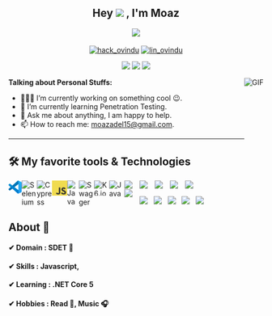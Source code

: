 

<h2 align="center">Hey <img src="https://media.giphy.com/media/hvRJCLFzcasrR4ia7z/giphy.gif" width="25px"> , I'm Moaz</h2>

<!-- Typing SVG by DenverCoder1 - https://github.com/DenverCoder1/readme-typing-svg -->
<p align="center">
<a href="https://github.com/DenverCoder1/readme-typing-svg"><img src="https://readme-typing-svg.herokuapp.com/?lines=Software Development%20Engineer%20in%20Test%20;4%2B%20years%20experience;Always%20learning%20new%20things&font=Fira%20Code&center=true&width=440&height=45&color=f75c7e&vCenter=true&size=22"></a>
</p>

<p align="center">
<a href="https://www.hackerrank.com/moazadel15" target="blank"><img align="center" src="https://cdn.worldvectorlogo.com/logos/hackerrank.svg" alt="hack_ovindu" height="30" width="40" /></a>
<a href="https://www.linkedin.com/in/moaz-moharam/" target="blank"><img align="center" src="https://image.flaticon.com/icons/png/128/174/174857.png" alt="lin_ovindu" height="30" width="40" /></a>  
</p>
</p>


 <p align="center">
<img src="https://img.shields.io/badge/Age-27-blue" />
  <img src="https://img.shields.io/badge/Focus-Software%20Testing-brightgreen" />
  <img src="https://img.shields.io/badge/Lives-%20Egypt-success" />
</p><img align="right" height="150rem" alt="GIF" src="https://media4.giphy.com/media/RbDKaczqWovIugyJmW/200w.webp?cid=ecf05e47yrznhyd4w1cnwbe3hlilpmls3c0mrsymhdzmzp5z&rid=200w.webp" />

**Talking about Personal Stuffs:**

- 👨🏽‍💻  I’m currently working on something cool :wink:.
- 🌱  I’m currently learning Penetration Testing. 
- 💬  Ask me about anything, I am happy to help.
- 📫  How to reach me: moazadel15@gmail.com.

***

## 🛠️ My favorite tools & Technologies
<p> &nbsp;
<img align="left" alt="Visual Studio Code" width="26px" src="https://raw.githubusercontent.com/github/explore/80688e429a7d4ef2fca1e82350fe8e3517d3494d/topics/visual-studio-code/visual-studio-code.png" />
&nbsp;
<img align="left" alt="Selenium" width="30px" src="https://upload.wikimedia.org/wikipedia/commons/d/d5/Selenium_Logo.png" />
&nbsp;
<img align="left" alt="Cypress" width="30px" src="https://encrypted-tbn0.gstatic.com/images?q=tbn:ANd9GcRZ6-sVRAfV0OykU9ufMJDTorjj9NBBLAgSy3bkiBhVeR5IwoZmifWq5T1hJF32AflHgIM&usqp=CAU" />
&nbsp;
<img align="left" alt="JavaScript" width="30px" src="https://raw.githubusercontent.com/github/explore/80688e429a7d4ef2fca1e82350fe8e3517d3494d/topics/javascript/javascript.png" /> 
&nbsp;
<img align="left" alt="Java" width="23px" src="https://seeklogo.com/images/J/java-logo-7F8B35BAB3-seeklogo.com.png" />
&nbsp;
<img align="left" alt="Swagger" width="30px" src="https://1.bp.blogspot.com/-Ar8WR3ySYG8/WAuTyMYRNcI/AAAAAAAAO9M/PJOWp3Z8iGUly911EjMP0JjLgfi3EaiLwCLcB/s400/REST%2BAPI.png" />
&nbsp;
<img align="left" alt="K6.io" height="30px"  width="30px" src="https://encrypted-tbn0.gstatic.com/images?q=tbn:ANd9GcQQG-1y7V54e405_YqQWYm3WHlKpETgh__p43lA0bzGbpvW7Gne5-icIF5CezIs18bwLuc&usqp=CAU" />
&nbsp;
<img align="left" alt="Java" width="30px" src="https://encrypted-tbn0.gstatic.com/images?q=tbn:ANd9GcTWOjaPhJPg8yNJv_ICdpX2-g1OmsOuJjP468gZs__2yJN6I33hdynvHIbMmKjl6zl-dHQ&usqp=CAU"/>
&nbsp;
<img align="left" src="https://cdn.iconscout.com/icon/free/png-256/gatling-1175168.png" width="30px"/>
 &nbsp;
<img align="left" src="https://encrypted-tbn0.gstatic.com/images?q=tbn:ANd9GcTZnI0ZHgQTIEZRKbiIPZ6DSagqE7_PXJPSNZt_qpFbi1Kp5mfHR9mu9_puZXGYsNHqLBE&usqp=CAU" width="30px"/>
  &nbsp;
<img align="left" src="https://encrypted-tbn0.gstatic.com/images?q=tbn:ANd9GcSFVaGsM_nguQoKy6d4pAMOgVgBFc5UN-8-XhhJAJVLF5Cy6_PxM7FtnP5wQY8UbL1F2Jw&usqp=CAU" width="30px"/>
 &nbsp;
 <img align="left" src="https://upload.wikimedia.org/wikipedia/commons/thumb/3/3f/Git_icon.svg/97px-Git_icon.svg.png" width="30px"/>
 &nbsp;
 <img align="left" src="https://upload.wikimedia.org/wikipedia/commons/thumb/4/4a/GitHub_Mark.png/640px-GitHub_Mark.png" width="30px"/>  
 &nbsp;
 <img align="left" src="https://icons.iconarchive.com/icons/papirus-team/papirus-apps/256/intellij-icon.png" width="30px"/>  
                                                                                                                                 

 
 

<img src="https://img.shields.io/badge/TypeScript%20-%23F7DF1E.svg?&style=for-the-badge&color=3178C6" />&nbsp;&nbsp;
<img src="https://img.shields.io/badge/Git%20-%23F7DF1E.svg?&style=for-the-badge&color=000" />&nbsp;&nbsp;
<img src="https://img.shields.io/badge/GitHub%20-%23F7DF1E.svg?&style=for-the-badge&color=000" />&nbsp;&nbsp;
<img src="https://img.shields.io/badge/Docker%20-%23F7DF1E.svg?&style=for-the-badge&color=2496ED" />&nbsp;&nbsp;
<img src="https://img.shields.io/badge/JavaScript%20-%23F7DF1E.svg?&style=for-the-badge&color=F7DF1E" />&nbsp;&nbsp;

## About 📌

#### ✔  **Domain :** SDET  🤖
#### ✔  **Skills :** Javascript, 
#### ✔  **Learning :** .NET Core 5
#### ✔  **Hobbies :**  Read 📕, Music 🎧
